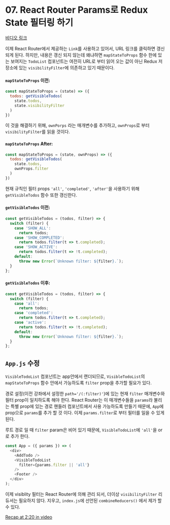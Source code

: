 # 07. React Router Params로 Redux State 필터링 하기

[비디오 링크](https://egghead.io/lessons/javascript-redux-filtering-redux-state-with-react-router-params)

이제 React Router에서 제공하는 `Link`를 사용하고 있어서, URL 링크를 클릭하면 갱신 되게 된다. 하지만, 내용은 갱신 되지 않는데 왜냐하면 `mapStateToProps` 함수 한에 있는 보여지는 `TodoList` 컴포넌트는 여전히 URL로 부터 읽어 오는 값이 아닌 Redux 저장소에 있는 `visibilityFilter`에 의존하고 있기 때문이다.

#### `mapStateToProps` 이전:
```javascript
const mapStateToProps = (state) => ({
  todos: getVisibleTodos(
    state.todos,
    state.visibilityFilter
  )
})
```

이 것을 해결하기 위해, `ownPorps` 라는 매개변수를 추가하고, `ownProps`로 부터 `visibilityFilter`를 읽을 것이다.

#### `mapStateToProps` After:
```javascript
const mapStateToProps = (state, ownProps) => ({
  todos: getVisibleTodos(
    state.todos,
    ownProps.filter
  )
})
```

현재 규칙인 필터 props `'all'`, `'completed'`, `'after'`을 사용하기 위해 `getVisibleTodos` 함수 또한 갱신한다.

#### `getVisibleTodos` 이전:
```javascript
const getVisibleTodos = (todos, filter) => {
  switch (filter) {
    case 'SHOW_ALL':
      return todos;
    case 'SHOW_COMPLETED':
      return todos.filter(t => t.completed);
    case 'SHOW_ACTIVE':
      return todos.filter(t => !t.completed);
    default:
      throw new Error(`Unknown filter: ${filter}.`);
  }
};
```

#### `getVisibleTodos` 이후:
```javascript
const getVisibleTodos = (todos, filter) => {
  switch (filter) {
    case 'all':
      return todos;
    case 'completed':
      return todos.filter(t => t.completed);
    case 'active':
      return todos.filter(t => !t.completed);
    default:
      throw new Error(`Unknown filter: ${filter}.`);
  }
};
```

## `App.js` 수정

`VisibleTodoList` 컴포넌트는 app안에서 랜더되므로, `VisibleTodoList`의 `mapStateToProps` 함수 안에서 가능하도록 `filter` prop을 추가할 필요가 있다.

경로 설정(이전 강좌에서 설정한 `path='/(:filter)'`)에 있는 현재 `filter` 매개변수와 필터 prop이 일치하도록 해야 한다. React Router는 이 매개변수들을 `params`라 불리는 특별 prop에 있는 경로 핸들러 컴포넌트에서 사용 가능하도록 만들기 때문에, `App`에 prop으로 `params`를 추가 할 것 이다. 이제 `params.filter`로 부터 필터를 일을 수 있게 된다.

루트 경로 일 때 `filter` param은 비어 있기 때문에, `VisibleTodoList`에 `'all'`을 or 로 추가 한다.

```javascript
const App = ({ params }) => (
  <div>
    <AddTodo />
    <VisibleTodoList
      filter={params.filter || 'all'}
    />
    <Footer />
  </div>
);
```

이제 visiblity 필터는 React Router에 의해 관리 되서, 더이상 `visibilityFilter` 리듀서는 필요하지 않다. 지우고, `index.js`에 선언된 `combineReducers()` 에서 제가 할 수 있다.

[Recap at 2:20 in video](https://egghead.io/lessons/javascript-redux-filtering-redux-state-with-react-router-params)
